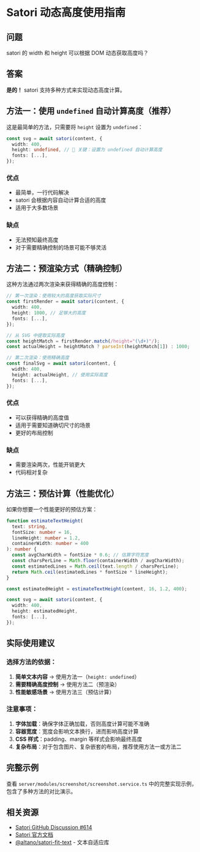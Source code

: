 # Satori 动态高度使用指南

## 问题
satori 的 width 和 height 可以根据 DOM 动态获取高度吗？

## 答案
**是的！** satori 支持多种方式来实现动态高度计算。

## 方法一：使用 `undefined` 自动计算高度（推荐）

这是最简单的方法，只需要将 `height` 设置为 `undefined`：

```typescript
const svg = await satori(content, {
  width: 400,
  height: undefined, // 🔑 关键：设置为 undefined 自动计算高度
  fonts: [...],
});
```

### 优点
- 最简单，一行代码解决
- satori 会根据内容自动计算合适的高度
- 适用于大多数场景

### 缺点
- 无法预知最终高度
- 对于需要精确控制的场景可能不够灵活

## 方法二：预渲染方式（精确控制）

这种方法通过两次渲染来获得精确的高度控制：

```typescript
// 第一次渲染：使用较大的高度获取实际尺寸
const firstRender = await satori(content, {
  width: 400,
  height: 1000, // 足够大的高度
  fonts: [...],
});

// 从 SVG 中提取实际高度
const heightMatch = firstRender.match(/height="(\d+)"/);
const actualHeight = heightMatch ? parseInt(heightMatch[1]) : 1000;

// 第二次渲染：使用精确高度
const finalSvg = await satori(content, {
  width: 400,
  height: actualHeight, // 使用实际高度
  fonts: [...],
});
```

### 优点
- 可以获得精确的高度值
- 适用于需要知道确切尺寸的场景
- 更好的布局控制

### 缺点
- 需要渲染两次，性能开销更大
- 代码相对复杂

## 方法三：预估计算（性能优化）

如果你想要一个性能更好的预估方案：

```typescript
function estimateTextHeight(
  text: string, 
  fontSize: number = 16, 
  lineHeight: number = 1.2, 
  containerWidth: number = 400
): number {
  const avgCharWidth = fontSize * 0.6; // 估算字符宽度
  const charsPerLine = Math.floor(containerWidth / avgCharWidth);
  const estimatedLines = Math.ceil(text.length / charsPerLine);
  return Math.ceil(estimatedLines * fontSize * lineHeight);
}

const estimatedHeight = estimateTextHeight(content, 16, 1.2, 400);

const svg = await satori(content, {
  width: 400,
  height: estimatedHeight,
  fonts: [...],
});
```

## 实际使用建议

### 选择方法的依据：

1. **简单文本内容** → 使用方法一（`height: undefined`）
2. **需要精确高度控制** → 使用方法二（预渲染）
3. **性能敏感场景** → 使用方法三（预估计算）

### 注意事项：

1. **字体加载**：确保字体正确加载，否则高度计算可能不准确
2. **容器宽度**：宽度会影响文本换行，进而影响高度计算
3. **CSS 样式**：padding、margin 等样式会影响最终高度
4. **复杂布局**：对于包含图片、复杂嵌套的布局，推荐使用方法一或方法二

## 完整示例

查看 `server/modules/screenshot/screenshot.service.ts` 中的完整实现示例，包含了多种方法的对比演示。

## 相关资源

- [Satori GitHub Discussion #614](https://github.com/vercel/satori/discussions/614)
- [Satori 官方文档](https://github.com/vercel/satori)
- [@altano/satori-fit-text](https://www.npmjs.com/package/@altano/satori-fit-text) - 文本自适应库